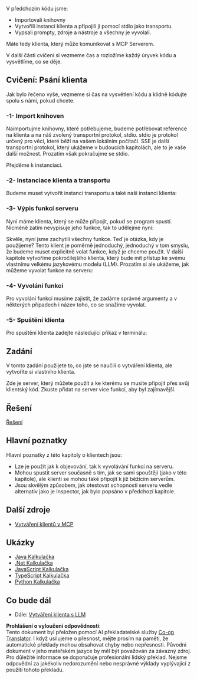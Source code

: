 <!--
CO_OP_TRANSLATOR_METADATA:
{
  "original_hash": "4cc245e2f4ea5db5e2b8c2cd1dadc4b4",
  "translation_date": "2025-07-04T18:37:29+00:00",
  "source_file": "03-GettingStarted/02-client/README.md",
  "language_code": "cs"
}
-->
V předchozím kódu jsme:

- Importovali knihovny
- Vytvořili instanci klienta a připojili ji pomocí stdio jako transportu.
- Vypsali prompty, zdroje a nástroje a všechny je vyvolali.

Máte tedy klienta, který může komunikovat s MCP Serverem.

V další části cvičení si vezmeme čas a rozložíme každý úryvek kódu a vysvětlíme, co se děje.

## Cvičení: Psání klienta

Jak bylo řečeno výše, vezmeme si čas na vysvětlení kódu a klidně kódujte spolu s námi, pokud chcete.

### -1- Import knihoven

Naimportujme knihovny, které potřebujeme, budeme potřebovat reference na klienta a na náš zvolený transportní protokol, stdio. stdio je protokol určený pro věci, které běží na vašem lokálním počítači. SSE je další transportní protokol, který ukážeme v budoucích kapitolách, ale to je vaše další možnost. Prozatím však pokračujme se stdio.

Přejděme k instanciaci.

### -2- Instanciace klienta a transportu

Budeme muset vytvořit instanci transportu a také naši instanci klienta:

### -3- Výpis funkcí serveru

Nyní máme klienta, který se může připojit, pokud se program spustí. Nicméně zatím nevypisuje jeho funkce, tak to udělejme nyní:

Skvěle, nyní jsme zachytili všechny funkce. Teď je otázka, kdy je použijeme? Tento klient je poměrně jednoduchý, jednoduchý v tom smyslu, že budeme muset explicitně volat funkce, když je chceme použít. V další kapitole vytvoříme pokročilejšího klienta, který bude mít přístup ke svému vlastnímu velkému jazykovému modelu (LLM). Prozatím si ale ukážeme, jak můžeme vyvolat funkce na serveru:

### -4- Vyvolání funkcí

Pro vyvolání funkcí musíme zajistit, že zadáme správné argumenty a v některých případech i název toho, co se snažíme vyvolat.

### -5- Spuštění klienta

Pro spuštění klienta zadejte následující příkaz v terminálu:

## Zadání

V tomto zadání použijete to, co jste se naučili o vytváření klienta, ale vytvoříte si vlastního klienta.

Zde je server, který můžete použít a ke kterému se musíte připojit přes svůj klientský kód. Zkuste přidat na server více funkcí, aby byl zajímavější.

## Řešení

[Řešení](./solution/README.md)

## Hlavní poznatky

Hlavní poznatky z této kapitoly o klientech jsou:

- Lze je použít jak k objevování, tak k vyvolávání funkcí na serveru.
- Mohou spustit server současně s tím, jak se sami spouštějí (jako v této kapitole), ale klienti se mohou také připojit k již běžícím serverům.
- Jsou skvělým způsobem, jak otestovat schopnosti serveru vedle alternativ jako je Inspector, jak bylo popsáno v předchozí kapitole.

## Další zdroje

- [Vytváření klientů v MCP](https://modelcontextprotocol.io/quickstart/client)

## Ukázky

- [Java Kalkulačka](../samples/java/calculator/README.md)
- [.Net Kalkulačka](../../../../03-GettingStarted/samples/csharp)
- [JavaScript Kalkulačka](../samples/javascript/README.md)
- [TypeScript Kalkulačka](../samples/typescript/README.md)
- [Python Kalkulačka](../../../../03-GettingStarted/samples/python)

## Co bude dál

- Dále: [Vytváření klienta s LLM](../03-llm-client/README.md)

**Prohlášení o vyloučení odpovědnosti**:  
Tento dokument byl přeložen pomocí AI překladatelské služby [Co-op Translator](https://github.com/Azure/co-op-translator). I když usilujeme o přesnost, mějte prosím na paměti, že automatické překlady mohou obsahovat chyby nebo nepřesnosti. Původní dokument v jeho mateřském jazyce by měl být považován za závazný zdroj. Pro důležité informace se doporučuje profesionální lidský překlad. Nejsme odpovědní za jakékoliv nedorozumění nebo nesprávné výklady vyplývající z použití tohoto překladu.